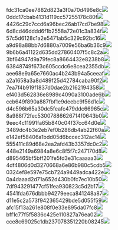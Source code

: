 fdc31ca0ee7882d823a3f0a70d496e8c<img  src="https://img.alicdn.com/bao/uploaded/i3/2639837995/TB2me9npIj_B1NjSZFHXXaDWpXa_!!2639837995.jpg_160x160.jpg">
0ddc17cbab4131d119cc57255178c80f<img  src="https://img.alicdn.com/bao/uploaded/i1/2639837995/O1CN0128vl0KHRyAexEmp_!!2639837995.jpg_160x160.jpg">
4426c29c7ccd6a96bec26ab17cd7be98<img  src="https://img.alicdn.com/bao/uploaded/i4/2639837995/O1CN0128vl03pVszyGMqJ_!!2639837995.jpg_160x160.jpg">
6d8cd46dddd6f1b2558a72e01c3a834f<img  src="https://img.alicdn.com/bao/uploaded/i2/2639837995/O1CN0128vl0Ih2dy6u3Fm_!!2639837995.jpg_160x160.jpg">
57c5d6128c1a2e5471ab5c329c92bc16<img  src="https://img.alicdn.com/bao/uploaded/i3/2639837995/O1CN0128vl0EHQKbxN3lK_!!2639837995.jpg_160x160.jpg">
a9d98a88bb7d6880a7009e56ba6b36c9<img  src="https://img.alicdn.com/bao/uploaded/i2/2639837995/TB2mEA3prZnBKNjSZFGXXbt3FXa_!!2639837995.jpg_160x160.jpg">
9b6b6a41122d635dd27860407f5c8c2a<img  src="https://img.alicdn.com/bao/uploaded/i4/2639837995/O1CN0128vl0WN9kjPa3ZD_!!2639837995.jpg_160x160.jpg">
3bf64947d9a79fec8a8664432e8238b8<img  src="https://img.alicdn.com/bao/uploaded/i4/2639837995/O1CN0128vl0crlIuBjuDl_!!2639837995.jpg_160x160.jpg">
63848749f673c605ccdc6e8cea2355db<img  src="https://img.alicdn.com/bao/uploaded/i1/2639837995/O1CN0128vl0Y8l0ANbkeI_!!2639837995.jpg_160x160.jpg">
aee68e9a65e7660ac4b243b94a5ceeaf<img  src="https://img.alicdn.com/bao/uploaded/i3/2639837995/TB2Z4ECncj_B1NjSZFHXXaDWpXa_!!2639837995.jpg_160x160.jpg">
a2a1658a3a8d489f25d42784caba90f2<img  src="https://img.alicdn.com/bao/uploaded/i4/2639837995/O1CN0128vl0FocLMl3t6j_!!2639837995.jpg_160x160.jpg">
7ea7f4b919f1837d0dae2b2162194358<img  src="https://img.alicdn.com/bao/uploaded/i2/2639837995/O1CN0128vl0QpJsAxAuM2_!!2639837995.jpg_160x160.jpg">
ef403d562836e8989c4090a3100ade6b<img  src="https://img.alicdn.com/imgextra/i4/2639837995/O1CN0128vl0jWmCLbkWGr_!!2639837995.jpg">
ccb649f890a887fbf1e9deebc9f56d1c<img  src="https://img.alicdn.com/imgextra/i2/2639837995/O1CN0128vl0joitvk8ykh_!!2639837995.jpg">
d4c596b65a30dc5feafc479ddc66965c<img  src="https://img.alicdn.com/imgextra/i4/2639837995/O1CN0128vl0jojIs3ccpZ_!!2639837995.jpg">
8a988f72fec53007886626714f0643b0<img  src="https://img.alicdn.com/imgextra/i3/2639837995/O1CN0128vl0lCFBlkix48_!!2639837995.jpg">
9eec4c11991fa65b840c04f37cc64d0e<img  src="https://img.alicdn.com/imgextra/i3/2639837995/O1CN0128vl0dMMvl8ZAyj_!!2639837995.jpg">
3489dc4b3e2eb7ef0b286db4ab22f60a<img  src="https://img.alicdn.com/imgextra/i1/2639837995/O1CN0128vl0knlXawCfHw_!!2639837995.jpg">
e142ef58406a1bdd05d6bccec312ac14<img  src="https://img.alicdn.com/imgextra/i1/2639837995/O1CN0128vl0jWlviTks9X_!!2639837995.jpg">
555411c89d68e2ea2afd43b3357dc0c2<img  src="https://img.alicdn.com/imgextra/i1/2639837995/O1CN0128vl0jdDRy8X4v2_!!2639837995.jpg">
448e2149a6984a8e6c8f5f7c247170d8<img  src="https://img.alicdn.com/imgextra/i4/2639837995/O1CN0128vl0joiMfUTjVv_!!2639837995.jpg">
d895465bf5bff201fe5fd3e31caaaaa3<img  src="https://img.alicdn.com/imgextra/i2/2639837995/O1CN0128vl0knlXayDWGD_!!2639837995.jpg">
4df4806d0d3270668a6e86b980c5cdb5<img  src="https://img.alicdn.com/imgextra/i1/2639837995/O1CN0128vl0iWknMXsG4a_!!2639837995.jpg">
0324ef8e597e75cb724a9449adca422e<img  src="https://img.alicdn.com/imgextra/i4/2639837995/O1CN0128vl0johUcVgUkO_!!2639837995.jpg">
0a4daaad2d71a652d430b0fc7ec10b50<img  src="https://img.alicdn.com/imgextra/i1/2639837995/O1CN0128vl0jojlxZErvW_!!2639837995.jpg">
7df943291477cf51fea930823c5d2b17<img  src="https://img.alicdn.com/imgextra/i3/2639837995/O1CN0128vl0lCDiN2LQIB_!!2639837995.jpg">
4541fda676dbbb94279eeca841248a87<img  src="https://img.alicdn.com/imgextra/i3/2639837995/O1CN0128vl0hiL4qyhG3d_!!2639837995.jpg">
d11e5c2a573f942365429bde5d055f59<img  src="https://img.alicdn.com/imgextra/i1/2639837995/O1CN0128vl0jr1Ok3HE8I_!!2639837995.jpg">
afc15f13a261e808f0e33e895da07fc8<img  src="https://img.alicdn.com/imgextra/i2/2639837995/O1CN0128vl0k9ZlrlRvL0_!!2639837995.jpg">
bff1c77f5f5836c425e110827a76ea02<img  src="https://img.alicdn.com/imgextra/i4/2639837995/O1CN0128vl0iWmGpsAmir_!!2639837995.jpg">
cce8c69025c1db237078351220b08245<img  src="https://img.alicdn.com/imgextra/i4/2639837995/O1CN0128vl0i5e0n0HXA4_!!2639837995.jpg">
